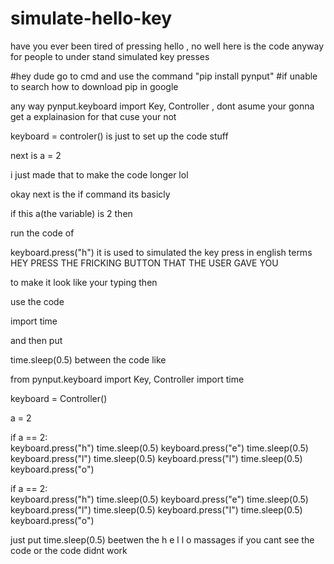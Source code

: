 # simulate-hello-key
have you ever been tired of pressing hello , no well here is  the code anyway for people to under stand simulated key presses


#hey dude go to cmd and use the command "pip install pynput"
#if unable to search how to download pip in google 

any way pynput.keyboard import Key, Controller , dont asume your gonna get a explainasion for that 
cuse your not

keyboard = controler()
is just to set up the code stuff

next is a = 2

i just made that to make the code longer lol

okay next is the if command its basicly

if this a(the variable) is 2
then

run the code of

keyboard.press("h") it is used to simulated the key press in english terms HEY PRESS THE FRICKING BUTTON THAT THE USER GAVE YOU


to make it look like your typing then 

use the code 

import time 

and then put

time.sleep(0.5) between the code like

from pynput.keyboard import Key, Controller
import time 

keyboard = Controller()


a  = 2

if a == 2:    
    keyboard.press("h")
    time.sleep(0.5)
    keyboard.press("e")
    time.sleep(0.5)
    keyboard.press("l")
   time.sleep(0.5)
    keyboard.press("l")
    time.sleep(0.5)
    keyboard.press("o")
    
if a == 2:    
    keyboard.press("h")
    time.sleep(0.5)
    keyboard.press("e")
    time.sleep(0.5)
    keyboard.press("l")
   time.sleep(0.5)
    keyboard.press("l")
    time.sleep(0.5)
    keyboard.press("o")


 just put time.sleep(0.5) beetwen the h e l l o massages
 if you cant see the code or the code didnt work 
